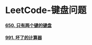 # LeetCode-键盘问题



#### [650. 只有两个键的键盘](https://leetcode-cn.com/problems/2-keys-keyboard/)



#### [991. 坏了的计算器](https://leetcode-cn.com/problems/broken-calculator/)